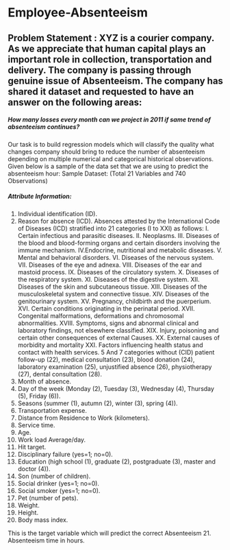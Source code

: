 # Employee-Absenteeism

## Problem Statement : XYZ is a courier company. As we appreciate that human capital plays an important role in collection, transportation and delivery. The company is passing through genuine issue of Absenteeism. The company has shared it dataset and requested to have an answer on the following areas:
##### How many losses every month can we project in 2011 if same trend of absenteeism continues?

Our task is to build regression models which will classify the quality what changes company should bring to reduce the number of absenteeism depending on multiple numerical and categorical historical observations. Given below is a sample of the data set that we are using to predict the absenteeism hour:
Sample Dataset: (Total 21 Variables and 740 Observations)


##### Attribute Information:
1. Individual identification (ID).
2. Reason for absence (ICD).
Absences attested by the International Code of Diseases (ICD) stratified into 21 categories (I to XXI) as follows:
I. Certain infectious and parasitic diseases.
II. Neoplasms.
III. Diseases of the blood and blood-forming organs and certain disorders involving the immune mechanism.
IV.Endocrine, nutritional and metabolic diseases.
V. Mental and behavioral disorders.
VI. Diseases of the nervous system. VII. Diseases of the eye and adnexa.
VIII. Diseases of the ear and mastoid process.
IX. Diseases of the circulatory system.
X. Diseases of the respiratory system.
XI. Diseases of the digestive system.
XII. Diseases of the skin and subcutaneous tissue.
XIII. Diseases of the musculoskeletal system and connective tissue.
XIV. Diseases of the genitourinary system.
XV. Pregnancy, childbirth and the puerperium.
XVI. Certain conditions originating in the perinatal period.
XVII. Congenital malformations, deformations and chromosomal abnormalities.
XVIII. Symptoms, signs and abnormal clinical and laboratory findings, not elsewhere classified.
XIX. Injury, poisoning and certain other consequences of external
Causes.
XX. External causes of morbidity and mortality
XXI. Factors influencing health status and contact with health services.
5
And 7 categories without (CID) patient follow-up (22), medical consultation (23), blood donation (24), laboratory examination (25), unjustified absence (26), physiotherapy (27), dental consultation (28).
3. Month of absence.
4. Day of the week (Monday (2), Tuesday (3), Wednesday (4), Thursday (5), Friday (6)).
5.  Seasons (summer (1), autumn (2), winter (3), spring (4)).
6.  Transportation expense.
7.  Distance from Residence to Work (kilometers).
8.  Service time.
9.  Age.
10. Work load Average/day.
11. Hit target.
12. Disciplinary failure (yes=1; no=0).
13. Education (high school (1), graduate (2), postgraduate (3), master and doctor (4)).
14. Son (number of children).
15. Social drinker (yes=1; no=0).
16. Social smoker (yes=1; no=0).
17. Pet (number of pets).
18. Weight.
19. Height.
20. Body mass index.

This is the target variable which will predict the correct Absenteeism
21. Absenteeism time in hours.


